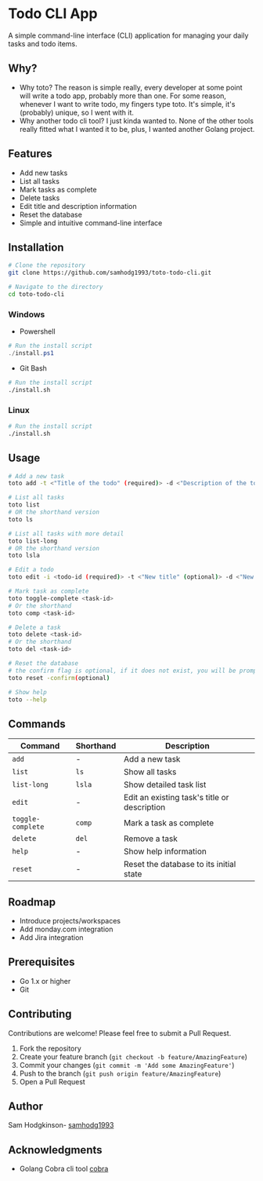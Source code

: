 # Todo CLI App

A simple command-line interface (CLI) application for managing your daily tasks and todo items. 

## Why?
- Why toto?
The reason is simple really, every developer at some point will write a todo app, probably more than one. For some reason, whenever I want to write todo, my fingers type toto. It's simple, it's (probably) unique, so I went with it. 
- Why another todo cli tool?
I just kinda wanted to. None of the other tools really fitted what I wanted it to be, plus, I wanted another Golang project.

## Features

- Add new tasks
- List all tasks
- Mark tasks as complete
- Delete tasks
- Edit title and description information
- Reset the database
- Simple and intuitive command-line interface

## Installation

```bash
# Clone the repository
git clone https://github.com/samhodg1993/toto-todo-cli.git

# Navigate to the directory
cd toto-todo-cli
```

### Windows
- Powershell
```powershell
# Run the install script 
./install.ps1
```
- Git Bash 
```bash
# Run the install script
./install.sh
```

### Linux
```bash
# Run the install script
./install.sh
```

## Usage

```bash
# Add a new task
toto add -t <"Title of the todo" (required)> -d <"Description of the todo" (optional)> -c <"Created time" (optional)> -u <"updated time" (optional)>

# List all tasks
toto list
# OR the shorthand version 
toto ls

# List all tasks with more detail
toto list-long
# OR the shorthand version 
toto lsla

# Edit a todo
toto edit -i <todo-id (required)> -t <"New title" (optional)> -d <"New description" (optional)> 

# Mark task as complete
toto toggle-complete <task-id>
# Or the shorthand
toto comp <task-id>

# Delete a task
toto delete <task-id>
# Or the shorthand
toto del <task-id>

# Reset the database
# the confirm flag is optional, if it does not exist, you will be prompted to confirm the action
toto reset -confirm(optional) 

# Show help
toto --help
```

## Commands

| Command | Shorthand | Description |
|---------|-----------|-------------|
| `add`   | -         | Add a new task |
| `list`  | `ls`      | Show all tasks |
| `list-long` | `lsla` | Show detailed task list |
| `edit`  | -        | Edit an existing task's title or description |
| `toggle-complete` | `comp` | Mark a task as complete |
| `delete` | `del`    | Remove a task |
| `help`   | -        | Show help information |
| `reset`  | -        | Reset the database to its initial state |

## Roadmap 
- Introduce projects/workspaces
- Add monday.com integration 
- Add Jira integration

## Prerequisites

- Go 1.x or higher
- Git

## Contributing

Contributions are welcome! Please feel free to submit a Pull Request.

1. Fork the repository
2. Create your feature branch (`git checkout -b feature/AmazingFeature`)
3. Commit your changes (`git commit -m 'Add some AmazingFeature'`)
4. Push to the branch (`git push origin feature/AmazingFeature`)
5. Open a Pull Request

## Author

Sam Hodgkinson- [samhodg1993](https://github.com/samhodg1993)

## Acknowledgments

- Golang Cobra cli tool [cobra](https://github.com/spf13/cobra)
